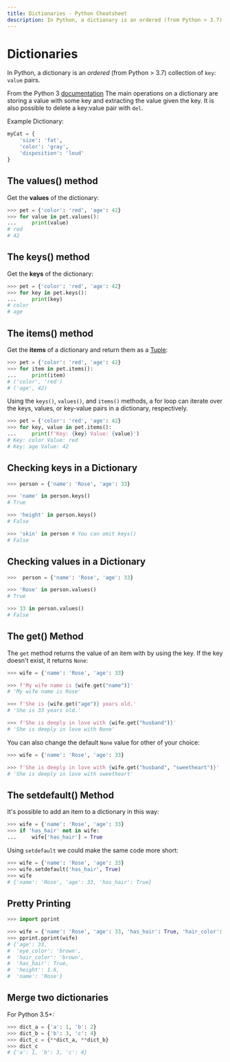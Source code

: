 ```yaml
---
title: Dictionaries - Python Cheatsheet
description: In Python, a dictionary is an ordered (from Python > 3.7) collection of key, value pairs.
---
```


# Dictionaries

In Python, a dictionary is an _ordered_ (from Python > 3.7) collection of `key`: `value` pairs.

<base-disclaimer>
  <base-disclaimer-title>
    From the Python 3 <a target="_blank" href="https://docs.python.org/3/tutorial/datastructures.html#dictionaries">documentation</a>
  </base-disclaimer-title>
  <base-disclaimer-content>
    The main operations on a dictionary are storing a value with some key and extracting the value given the key. It is also possible to delete a key:value pair with <code>del</code>.
  </base-disclaimer-content>
</base-disclaimer>

Example Dictionary:

```python
myCat = {
    'size': 'fat',
    'color': 'gray',
    'disposition': 'loud'
}
```

## The values() method

Get the **values** of the dictionary:

```python
>>> pet = {'color': 'red', 'age': 42}
>>> for value in pet.values():
...     print(value)
# red
# 42
```

## The keys() method

Get the **keys** of the dictionary:

```python
>>> pet = {'color': 'red', 'age': 42}
>>> for key in pet.keys():
...     print(key)
# color
# age
```

## The items() method

Get the **items** of a dictionary and return them as a [Tuple](/cheatsheet/lists-and-tuples#the-tuple-data-type):

```python
>>> pet = {'color': 'red', 'age': 42}
>>> for item in pet.items():
...     print(item)
# ('color', 'red')
# ('age', 42)
```

Using the `keys()`, `values()`, and `items()` methods, a for loop can iterate over the keys, values, or key-value pairs in a dictionary, respectively.

```python
>>> pet = {'color': 'red', 'age': 42}
>>> for key, value in pet.items():
...     print(f'Key: {key} Value: {value}')
# Key: color Value: red
# Key: age Value: 42
```

## Checking keys in a Dictionary

```python
>>> person = {'name': 'Rose', 'age': 33}

>>> 'name' in person.keys()
# True

>>> 'height' in person.keys()
# False

>>> 'skin' in person # You can omit keys()
# False
```

## Checking values in a Dictionary

```python
>>>  person = {'name': 'Rose', 'age': 33}

>>> 'Rose' in person.values()
# True

>>> 33 in person.values()
# False
```

## The get() Method

The `get` method returns the value of an item with by using the key. If the key doesn't exist, it returns `None`:

```python
>>> wife = {'name': 'Rose', 'age': 33}

>>> f'My wife name is {wife.get("name")}'
# 'My wife name is Rose'

>>> f'She is {wife.get("age")} years old.'
# 'She is 33 years old.'

>>> f'She is deeply in love with {wife.get("husband")}'
# 'She is deeply in love with None'
```

You can also change the default `None` value for other of your choice:

```python
>>> wife = {'name': 'Rose', 'age': 33}

>>> f'She is deeply in love with {wife.get("husband", "sweetheart")}'
# 'She is deeply in love with sweetheart'
```

## The setdefault() Method

It's possible to add an item to a dictionary in this way:

```python
>>> wife = {'name': 'Rose', 'age': 33}
>>> if 'has_hair' not in wife:
...     wife['has_hair'] = True
```

Using `setdefault` we could make the same code more short:

```python
>>> wife = {'name': 'Rose', 'age': 33}
>>> wife.setdefault('has_hair', True)
>>> wife
# {'name': 'Rose', 'age': 33, 'has_hair': True}
```

## Pretty Printing

```python
>>> import pprint

>>> wife = {'name': 'Rose', 'age': 33, 'has_hair': True, 'hair_color': 'brown', 'height': 1.6, 'eye_color': 'brown'}
>>> pprint.pprint(wife)
# {'age': 33,
#  'eye_color': 'brown',
#  'hair_color': 'brown',
#  'has_hair': True,
#  'height': 1.6,
#  'name': 'Rose'}
```

## Merge two dictionaries

For Python 3.5+:

```python
>>> dict_a = {'a': 1, 'b': 2}
>>> dict_b = {'b': 3, 'c': 4}
>>> dict_c = {**dict_a, **dict_b}
>>> dict_c
# {'a': 1, 'b': 3, 'c': 4}
```
